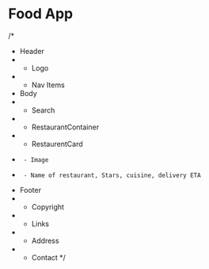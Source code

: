 # Food App

/*
 * Header
 * - Logo
 * - Nav Items
 * Body
 * - Search
 * - RestaurantContainer
 *   - RestaurentCard
 *      - Image
 *      - Name of restaurant, Stars, cuisine, delivery ETA
 * Footer
 * - Copyright
 * - Links
 * - Address
 * - Contact
 */